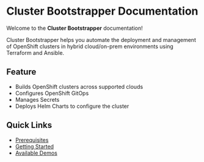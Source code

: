# Cluster Bootstrapper Documentation

Welcome to the **Cluster Bootstrapper** documentation!

Cluster Bootstrapper helps you automate the deployment and management of OpenShift clusters in hybrid cloud/on-prem environments using Terraform and Ansible.

## Feature
- Builds OpenShift clusters across supported clouds
- Configures OpenShift GitOps
- Manages Secrets
- Deploys Helm Charts to configure the cluster

## Quick Links
- [Prerequisites](getting-started/prerequisites.md)
- [Getting Started](getting-started/getting-started.md)
- [Available Demos](installation.md)

